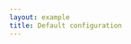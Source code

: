 ```yaml
---
layout: example
title: Default configuration
---
```


<script setup>
import { ref, onMounted, onUnmounted } from 'vue';

const toolbarRef = ref(null);
const contentRef = ref(null);

onMounted(() => {
  if (window.editor) {
    window.editor.unmount();
  }
  import('lakelib').then(module => {
    const { Editor, Toolbar } = module;
    const toolbar = new Toolbar({
      root: toolbarRef.value,
    });
    const editor = new Editor({
      root: contentRef.value,
      toolbar,
      value: window.defaultValue || '',
    });
    editor.render();
    window.editor = editor;
  });
});
onUnmounted(() => {
  if (window.editor) {
    window.editor.unmount();
    window.editor = null;
  }
});
</script>

<div :class="$style.toolbar" ref="toolbarRef"></div>
<div :class="$style.content" ref="contentRef"></div>

<style module>
.toolbar {
  border: 1px solid #d9d9d9;
  border-bottom: 0;
}
.content {
  border: 1px solid #d9d9d9;
  height: 500px;
  overflow: auto;
}
</style>
